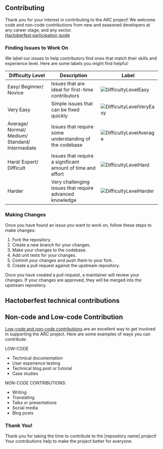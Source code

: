 ## Contributing

Thank you for your interest in contributing to the ARC project! We welcome code and non-code contributions from new and seasoned developers at any career stage, and any sector.
<br>
[Hactoberfest participation guide](https://hacktoberfest.com/participation/#contributors)


### Finding Issues to Work On

We label our issues to help contributors find ones that match their skills and experience level. Here are some labels you might find helpful:


| Difficulty Level | Description                              | Label    |
|------------------|------------------------------------------|----------|
| Easy/ Beginner/ Novice | Issues that are ideal for first-time contributors | ![DifficultyLevelEasy](https://img.shields.io/badge/DifficultyLevelEasy-green.svg?style=for-the-badge)|
| Very Easy        | Simple issues that can be fixed quickly  | ![DifficultyLevelVeryEasy](https://img.shields.io/badge/DifficultyLevelVeryEasy-619B16?style=for-the-badge)|
| Average/ Normal/ Medium/ Standard/ Intermediate          | Issues that require some understanding of the codebase  | ![DifficultyLevelAverage](https://img.shields.io/badge/DifficultyLevelAverage-DAD22C?style=for-the-badge&color=fbca04) |
| Hard/ Expert/ Difficult             | Issues that require a significant amount of time and effort | ![DifficultyLevelHard](https://img.shields.io/badge/DifficultyLevelHard-E1803C?style=for-the-badge&color=d93f0b) |
| Harder           | Very challenging issues that require advanced knowledge | ![DifficultyLevelHarder](https://img.shields.io/badge/DifficultyLevelHarder-C70039?style=for-the-badge)|



### Making Changes

Once you have found an issue you want to work on, follow these steps to make changes:

1. Fork the repository.
2. Create a new branch for your changes.
3. Make your changes to the codebase.
4. Add unit tests for your changes.
5. Commit your changes and push them to your fork.
6. Create a pull request against the upstream repository.


Once you have created a pull request, a maintainer will review your changes. If your changes are approved, they will be merged into the upstream repository.

## Hactoberfest technical contributions


## Non-code and Low-code Contribution

[Low-code and non-code contributions](https://www.youtube.com/watch?v=Z7ppp_DrxyM) are an excellent way to get involved in supporting the ARC project. Here are some examples of ways you can contribute:

LOW-CODE 

 - Technical documentation
 - User experience testing
 - Technical blog post or tutorial
 - Case studies

NON-CODE CONTRIBUTIONS:

 - Writing
 - Translating
 - Talks or presentations
 - Social media
 - Blog posts


### Thank You!

Thank you for taking the time to contribute to the [repository name] project! Your contributions help to make the project better for everyone.
